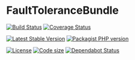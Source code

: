 FaultToleranceBundle
============

[![Build Status](https://travis-ci.com/Adgoal/FaultToleranceBundle.svg?branch=master)](https://travis-ci.com/Adgoal/FaultToleranceBundle)
[![Coverage Status](https://coveralls.io/repos/github/Adgoal/FaultToleranceBundle/badge.svg?branch=master)](https://coveralls.io/github/Adgoal/FaultToleranceBundle?branch=master)

[![Latest Stable Version](https://img.shields.io/packagist/v/adgoal-common/fault-tolerance-bundle.svg)](https://packagist.org/packages/adgoal-common/fault-tolerance-bundle)
[![Packagist PHP version](https://img.shields.io/packagist/php-v/adgoal-common/fault-tolerance-bundle.svg)](https://packagist.org/packages/adgoal-common/fault-tolerance-bundle)



[![License](https://img.shields.io/github/license/Adgoal/FaultToleranceBundle.svg)](https://github.com/Adgoal/FaultToleranceBundle)
[![Code size](https://img.shields.io/github/languages/code-size/Adgoal/FaultToleranceBundle.svg)](https://github.com/Adgoal/FaultToleranceBundle)
[![Dependabot Status](https://api.dependabot.com/badges/status?host=github&repo=Adgoal/FaultToleranceBundle)](https://dependabot.com)
